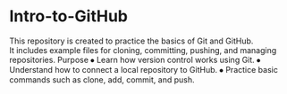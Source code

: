 # Intro-to-GitHub #
This repository is created to practice the basics of Git and GitHub.  
It includes example files for cloning, committing, pushing, and managing repositories.
Purpose
⦁	Learn how version control works using Git.
⦁	Understand how to connect a local repository to GitHub.
⦁	Practice basic commands such as clone, add, commit, and push.

